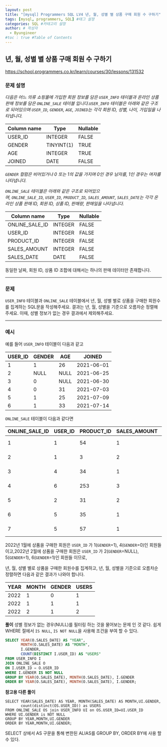 ```yaml
---
layout: post
title: "[mysql] Programmers SQL LV4 년, 월, 성별 별 상품 구매 회원 수 구하기" #게시물 이름
tags: [mysql, programmers, SQL] #태그 설정
categories: SQL #카테고리 설정
author: # 작성자
  - Byungineer
#toc : true #Table of Contents
---
```


## 년, 월, 성별 별 상품 구매 회원 수 구하기
<https://school.programmers.co.kr/learn/courses/30/lessons/131532>

### 문제 설명

_다음은 어느 의류 쇼핑몰에 가입한 회원 정보를 담은 `USER_INFO` 테이블과 온라인 상품 판매 정보를 담은 `ONLINE_SALE` 테이블 입니다.`USER_INFO` 테이블은 아래와 같은 구조로 되어있으며 `USER_ID`, `GENDER`, `AGE`, `JOINED`는 각각 회원 ID, 성별, 나이, 가입일을 나타냅니다._

| Column name | Type | Nullable |
| --- | --- | --- |
| USER_ID | INTEGER | FALSE |
| GENDER | TINYINT(1) | TRUE |
| AGE | INTEGER | TRUE |
| JOINED | DATE | FALSE |

_`GENDER` 컬럼은 비어있거나 0 또는 1의 값을 가지며 0인 경우 남자를, 1인 경우는 여자를 나타냅니다._

_`ONLINE_SALE` 테이블은 아래와 같은 구조로 되어있으며, `ONLINE_SALE_ID`, `USER_ID`, `PRODUCT_ID`, `SALES_AMOUNT`, `SALES_DATE`는 각각 온라인 상품 판매 ID, 회원 ID, 상품 ID, 판매량, 판매일을 나타냅니다._

| Column name | Type | Nullable |
| --- | --- | --- |
| ONLINE_SALE_ID | INTEGER | FALSE |
| USER_ID | INTEGER | FALSE |
| PRODUCT_ID | INTEGER | FALSE |
| SALES_AMOUNT | INTEGER | FALSE |
| SALES_DATE | DATE | FALSE |

동일한 날짜, 회원 ID, 상품 ID 조합에 대해서는 하나의 판매 데이터만 존재합니다.

---

### 문제

`USER_INFO` 테이블과 `ONLINE_SALE` 테이블에서 년, 월, 성별 별로 상품을 구매한 회원수를 집계하는 SQL문을 작성해주세요. 결과는 년, 월, 성별을 기준으로 오름차순 정렬해주세요. 이때, 성별 정보가 없는 경우 결과에서 제외해주세요.

---

### 예시

예를 들어 `USER_INFO` 테이블이 다음과 같고

| USER_ID | GENDER | AGE | JOINED |
| --- | --- | --- | --- |
| 1 | 1 | 26 | 2021-06-01 |
| 2 | NULL | NULL | 2021-06-25 |
| 3 | 0 | NULL | 2021-06-30 |
| 4 | 0 | 31 | 2021-07-03 |
| 5 | 1 | 25 | 2021-07-09 |
| 6 | 1 | 33 | 2021-07-14 |

`ONLINE_SALE` 테이블이 다음과 같다면

| ONLINE_SALE_ID | USER_ID | PRODUCT_ID | SALES_AMOUNT | SALES_DATE |
| --- | --- | --- | --- | --- |
| 1 | 1 | 54 | 1 | 2022-01-01 |
| 2 | 1 | 3 | 2 | 2022-01-25 |
| 3 | 4 | 34 | 1 | 2022-01-30 |
| 4 | 6 | 253 | 3 | 2022-02-03 |
| 5 | 2 | 31 | 2 | 2022-02-09 |
| 6 | 5 | 35 | 1 | 2022-02-14 |
| 7 | 5 | 57 | 1 | 2022-02-18 |

2022년 1월에 상품을 구매한 회원은 `USER_ID` 가 1(`GENDER`=1), 4(`GENDER`=0)인 회원들이고,2022년 2월에 상품을 구매한 회원은 `USER_ID` 가 2(`GENDER`=NULL), 5(`GENDER`=1), 6(`GENDER`=1)인 회원들 이므로,

년, 월, 성별 별로 상품을 구매한 회원수를 집계하고, 년, 월, 성별을 기준으로 오름차순 정렬하면 다음과 같은 결과가 나와야 합니다.

| YEAR | MONTH | GENDER | USERS |
| --- | --- | --- | --- |
| 2022 | 1 | 0 | 1 |
| 2022 | 1 | 1 | 1 |
| 2022 | 2 | 1 | 2 |


**풀이**
성별 정보가 없는 경우(NULL)를 필터링 하는 것을 물어보는 문제 인 것 같다. 쉽게 WHERE 절에서 `IS NULL`, `IS NOT NULL`을 사용해 조건을 부여 할 수 있다.   

```SQL
SELECT YEAR(O.SALES_DATE) AS "YEAR", 
       MONTH(O.SALES_DATE) AS "MONTH", 
       I.GENDER, 
       COUNT(DISTINCT I.USER_ID) AS "USERS"
FROM USER_INFO I
JOIN ONLINE_SALE O
ON I.USER_ID = O.USER_ID
WHERE I.GENDER IS NOT NULL
GROUP BY YEAR(O.SALES_DATE), MONTH(O.SALES_DATE), I.GENDER
ORDER BY YEAR(O.SALES_DATE), MONTH(O.SALES_DATE), I.GENDER;
```

**참고용 다른 풀이**
```
SELECT YEAR(SALES_DATE) AS YEAR, MONTH(SALES_DATE) AS MONTH,UI.GENDER,
       count(distinct(OS.USER_ID)) as USERS
FROM ONLINE_SALE OS join USER_INFO UI on OS.USER_ID=UI.USER_ID
WHERE UI.GENDER is NOT NULL
GROUP BY YEAR,MONTH,UI.GENDER
ORDER BY YEAR,MONTH,UI.GENDER;
```

SELECT 상에서 AS 구문을 통해 변한된 ALIAS를 GROUP BY, ORDER BY에 사용 할 수 있다.